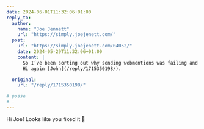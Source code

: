 ```yaml
---
date: 2024-06-01T11:32:06+01:00
reply_to:
  author:
    name: "Joe Jennett"
    url: "https://simply.joejenett.com/"
  post:
    url: "https://simply.joejenett.com/04052/"
    date: 2024-05-29T11:32:06+01:00
    content: |
      So I’ve been sorting out why sending webmentions was failing and may have fixed the problem. I guess we’ll see.
      Hi again [John](/reply/1715350198/).

  original:
    url: "/reply/1715350198/"

# posse
# - 
---
```


Hi Joe! Looks like you fixed it 👏




